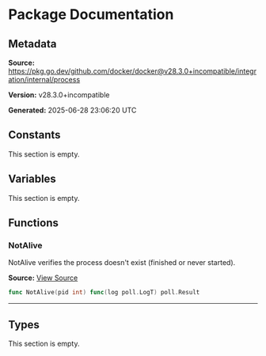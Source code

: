 # Package Documentation

## Metadata

**Source:** https://pkg.go.dev/github.com/docker/docker@v28.3.0+incompatible/integration/internal/process

**Version:** v28.3.0+incompatible

**Generated:** 2025-06-28 23:06:20 UTC

## Constants

This section is empty.

## Variables

This section is empty.

## Functions

### NotAlive

NotAlive verifies the process doesn't exist (finished or never started).

**Source:** [View Source](https://github.com/docker/docker/blob/v28.3.0/integration/internal/process/wait.go#L9)  

```go
func NotAlive(pid int) func(log poll.LogT) poll.Result
```

---

## Types

This section is empty.

